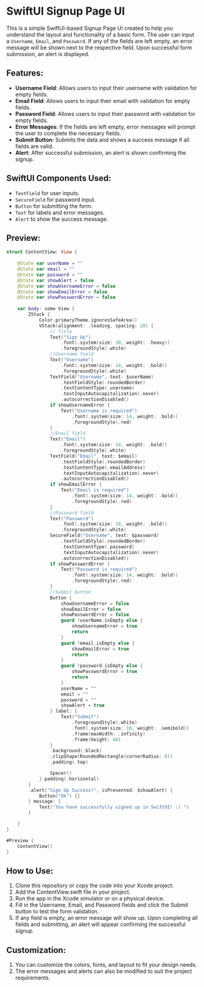 # SwiftUI Signup Page UI

This is a simple SwiftUI-based Signup Page UI created to help you understand the layout and functionality of a basic form. The user can input a `Username`, `Email`, and `Password`. If any of the fields are left empty, an error message will be shown next to the respective field. Upon successful form submission, an alert is displayed.

## Features:
- **Username Field**: Allows users to input their username with validation for empty fields.
- **Email Field**: Allows users to input their email with validation for empty fields.
- **Password Field**: Allows users to input their password with validation for empty fields.
- **Error Messages**: If the fields are left empty, error messages will prompt the user to complete the necessary fields.
- **Submit Button**: Submits the data and shows a success message if all fields are valid.
- **Alert**: After successful submission, an alert is shown confirming the signup.

## SwiftUI Components Used:
- `TextField` for user inputs.
- `SecureField` for password input.
- `Button` for submitting the form.
- `Text` for labels and error messages.
- `Alert` to show the success message.

## Preview:

```swift
struct ContentView: View {
    
    @State var userName = ""
    @State var email = ""
    @State var password = ""
    @State var showAlert = false
    @State var showUsernameError = false
    @State var showEmailError = false
    @State var showPasswordError = false
    
    var body: some View {
        ZStack {
            Color.primaryTheme.ignoresSafeArea()
            VStack(alignment: .leading, spacing: 20) {
                // Title
                Text("Sign Up")
                    .font(.system(size: 30, weight: .heavy))
                    .foregroundStyle(.white)
                //Username field
                Text("Username")
                    .font(.system(size: 14, weight: .bold))
                    .foregroundStyle(.white)
                TextField("Username", text: $userName)
                    .textFieldStyle(.roundedBorder)
                    .textContentType(.username)
                    .textInputAutocapitalization(.never)
                    .autocorrectionDisabled()
                if showUsernameError {
                    Text("Username is required")
                        .font(.system(size: 14, weight: .bold))
                        .foregroundStyle(.red)
                }
                //Enail field
                Text("Email")
                    .font(.system(size: 14, weight: .bold))
                    .foregroundStyle(.white)
                TextField("Email", text: $email)
                    .textFieldStyle(.roundedBorder)
                    .textContentType(.emailAddress)
                    .textInputAutocapitalization(.never)
                    .autocorrectionDisabled()
                if showEmailError {
                    Text("Email is required")
                        .font(.system(size: 14, weight: .bold))
                        .foregroundStyle(.red)
                }
                //Password field
                Text("Password")
                    .font(.system(size: 14, weight: .bold))
                    .foregroundStyle(.white)
                SecureField("Username", text: $password)
                    .textFieldStyle(.roundedBorder)
                    .textContentType(.password)
                    .textInputAutocapitalization(.never)
                    .autocorrectionDisabled()
                if showPasswordError {
                    Text("Password is required")
                        .font(.system(size: 14, weight: .bold))
                        .foregroundStyle(.red)
                }
                //Submit button
                Button {
                    showUsernameError = false
                    showEmailError = false
                    showPasswordError = false
                    guard !userName.isEmpty else {
                        showUsernameError = true
                        return
                    }
                    guard !email.isEmpty else {
                        showEmailError = true
                        return
                    }
                    guard !password.isEmpty else {
                        showPasswordError = true
                        return
                    }
                    userName = ""
                    email = ""
                    password = ""
                    showAlert = true
                } label: {
                    Text("Submit")
                        .foregroundStyle(.white)
                        .font(.system(size: 16, weight: .semibold))
                        .frame(maxWidth: .infinity)
                        .frame(height: 48)
                }
                .background(.black)
                .clipShape(RoundedRectangle(cornerRadius: 8))
                .padding(.top)

                Spacer()
            }.padding(.horizontal)
        }
        .alert("Sign Up Success!", isPresented: $showAlert) {
            Button("Ok") {}
        } message: {
            Text("You have successfully signed up in SwiftUI! :) ")
        }

    }
}

#Preview {
    ContentView()
}
```
## How to Use:
1. Clone this repository or copy the code into your Xcode project.
2. Add the ContentView.swift file in your project.
3. Run the app in the Xcode simulator or on a physical device.
4. Fill in the Username, Email, and Password fields and click the Submit button to test the form validation.
5. If any field is empty, an error message will show up. Upon completing all fields and submitting, an alert will appear confirming the successful signup.

## Customization:
1. You can customize the colors, fonts, and layout to fit your design needs.
2. The error messages and alerts can also be modified to suit the project requirements.

